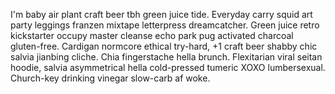 I'm baby air plant craft beer tbh green juice tide. Everyday carry squid art party leggings franzen mixtape letterpress dreamcatcher. Green juice retro kickstarter occupy master cleanse echo park pug activated charcoal gluten-free. Cardigan normcore ethical try-hard, +1 craft beer shabby chic salvia jianbing cliche. Chia fingerstache hella brunch. Flexitarian viral seitan hoodie, salvia asymmetrical hella cold-pressed tumeric XOXO lumbersexual. Church-key drinking vinegar slow-carb af woke.
